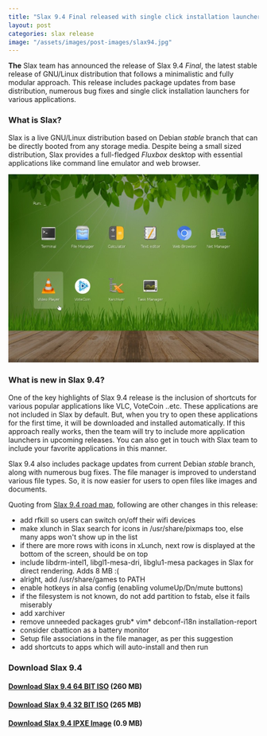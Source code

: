 ```yaml
---
title: "Slax 9.4 Final released with single click installation launchers"
layout: post
categories: slax release
image: "/assets/images/post-images/slax94.jpg"
---
```


**The** Slax team has announced the release of Slax 9.4 *Final*, the latest stable release of GNU/Linux distribution that follows a minimalistic and fully modular approach. This release includes package updates from base distribution, numerous bug fixes and single click installation launchers for various applications.

### What is Slax?
Slax is a live GNU/Linux distribution based on Debian *stable* branch that can be directly booted from any storage media. Despite being a small sized distribution, Slax provides a full-fledged *Fluxbox* desktop with essential applications like command line emulator and web browser.

![Preview of application launcher in Slax 9.4](/assets/images/post-images/slax94.jpg)

### What is new in Slax 9.4?
One of the key highlights of Slax 9.4 release is the inclusion of shortcuts for various popular applications like VLC, VoteCoin ..etc. These applications are not included in Slax by default. But, when you try to open these applications for the first time, it will be downloaded and installed automatically. If this approach really works, then the team will try to include more application launchers in upcoming releases. You can also get in touch with Slax team to include your favorite applications in this manner.

Slax 9.4 also includes package updates from current Debian *stable* branch, along with numerous bug fixes. The file manager is improved to understand various file types. So, it is now easier for users to open files like images and documents.

Quoting from [Slax 9.4 road map](https://www.slax.org/next.php), following are other changes in this release:
- add rfkill so users can switch on/off their wifi devices
- make xlunch in Slax search for icons in /usr/share/pixmaps too, else many apps won't show up in the list
- if there are more rows with icons in xLunch, next row is displayed at the bottom of the screen, should be on top
- include libdrm-intel1, libgl1-mesa-dri, libglu1-mesa packages in Slax for direct rendering. Adds 8 MB :(
- alright, add /usr/share/games to PATH
- enable hotkeys in alsa config (enabling volumeUp/Dn/mute buttons)
- if the filesystem is not known, do not add partition to fstab, else it fails miserably
- add xarchiver
- remove unneeded packages grub* vim* debconf-i18n installation-report
- consider cbatticon as a battery monitor
- Setup file associations in the file manager, as per this suggestion
- add shortcuts to apps which will auto-install and then run

### Download Slax 9.4
#### [Download Slax 9.4 64 BIT ISO](https://ftp.sh.cvut.cz/slax/Slax-9.x/slax-64bit-9.4.0.iso) (260 MB)
#### [Download Slax 9.4 32 BIT ISO](https://ftp.sh.cvut.cz/slax/Slax-9.x/slax-32bit-9.4.0.iso) (265 MB)
#### [Download Slax 9.4 IPXE Image](https://ftp.sh.cvut.cz/slax/Slax-9.x/slax-ipxe.iso) (0.9 MB)